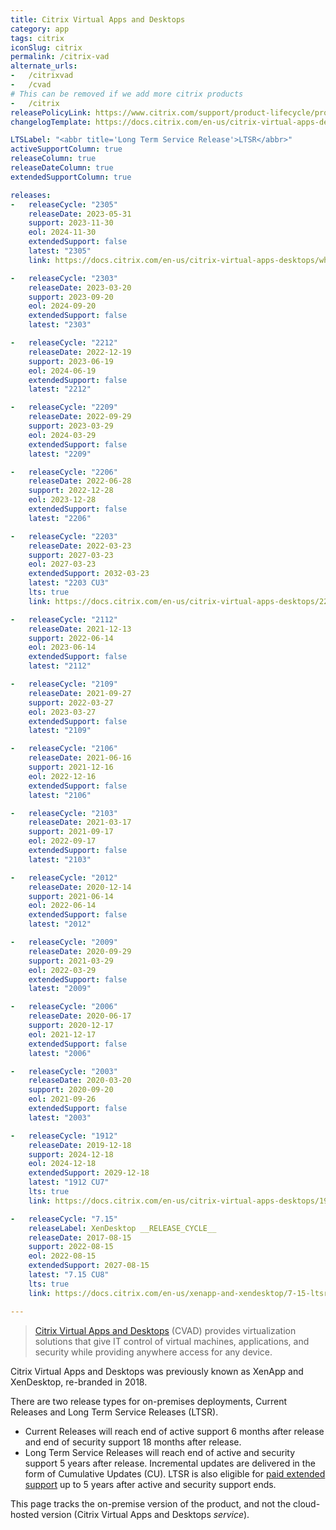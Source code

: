 ```yaml
---
title: Citrix Virtual Apps and Desktops
category: app
tags: citrix
iconSlug: citrix
permalink: /citrix-vad
alternate_urls:
-   /citrixvad
-   /cvad
# This can be removed if we add more citrix products
-   /citrix
releasePolicyLink: https://www.citrix.com/support/product-lifecycle/product-matrix.html
changelogTemplate: https://docs.citrix.com/en-us/citrix-virtual-apps-desktops/__RELEASE_CYCLE__/whats-new.html

LTSLabel: "<abbr title='Long Term Service Release'>LTSR</abbr>"
activeSupportColumn: true
releaseColumn: true
releaseDateColumn: true
extendedSupportColumn: true

releases:
-   releaseCycle: "2305"
    releaseDate: 2023-05-31
    support: 2023-11-30
    eol: 2024-11-30
    extendedSupport: false
    latest: "2305"
    link: https://docs.citrix.com/en-us/citrix-virtual-apps-desktops/whats-new.html

-   releaseCycle: "2303"
    releaseDate: 2023-03-20
    support: 2023-09-20
    eol: 2024-09-20
    extendedSupport: false
    latest: "2303"

-   releaseCycle: "2212"
    releaseDate: 2022-12-19
    support: 2023-06-19
    eol: 2024-06-19
    extendedSupport: false
    latest: "2212"

-   releaseCycle: "2209"
    releaseDate: 2022-09-29
    support: 2023-03-29
    eol: 2024-03-29
    extendedSupport: false
    latest: "2209"

-   releaseCycle: "2206"
    releaseDate: 2022-06-28
    support: 2022-12-28
    eol: 2023-12-28
    extendedSupport: false
    latest: "2206"

-   releaseCycle: "2203"
    releaseDate: 2022-03-23
    support: 2027-03-23
    eol: 2027-03-23
    extendedSupport: 2032-03-23
    latest: "2203 CU3"
    lts: true
    link: https://docs.citrix.com/en-us/citrix-virtual-apps-desktops/2203-ltsr/whats-new/cumulative-update-3.html

-   releaseCycle: "2112"
    releaseDate: 2021-12-13
    support: 2022-06-14
    eol: 2023-06-14
    extendedSupport: false
    latest: "2112"

-   releaseCycle: "2109"
    releaseDate: 2021-09-27
    support: 2022-03-27
    eol: 2023-03-27
    extendedSupport: false
    latest: "2109"

-   releaseCycle: "2106"
    releaseDate: 2021-06-16
    support: 2021-12-16
    eol: 2022-12-16
    extendedSupport: false
    latest: "2106"

-   releaseCycle: "2103"
    releaseDate: 2021-03-17
    support: 2021-09-17
    eol: 2022-09-17
    extendedSupport: false
    latest: "2103"

-   releaseCycle: "2012"
    releaseDate: 2020-12-14
    support: 2021-06-14
    eol: 2022-06-14
    extendedSupport: false
    latest: "2012"

-   releaseCycle: "2009"
    releaseDate: 2020-09-29
    support: 2021-03-29
    eol: 2022-03-29
    extendedSupport: false
    latest: "2009"

-   releaseCycle: "2006"
    releaseDate: 2020-06-17
    support: 2020-12-17
    eol: 2021-12-17
    extendedSupport: false
    latest: "2006"

-   releaseCycle: "2003"
    releaseDate: 2020-03-20
    support: 2020-09-20
    eol: 2021-09-26
    extendedSupport: false
    latest: "2003"

-   releaseCycle: "1912"
    releaseDate: 2019-12-18
    support: 2024-12-18
    eol: 2024-12-18
    extendedSupport: 2029-12-18
    latest: "1912 CU7"
    lts: true
    link: https://docs.citrix.com/en-us/citrix-virtual-apps-desktops/1912-ltsr/whats-new/cumulative-update-7.html

-   releaseCycle: "7.15"
    releaseLabel: XenDesktop __RELEASE_CYCLE__
    releaseDate: 2017-08-15
    support: 2022-08-15
    eol: 2022-08-15
    extendedSupport: 2027-08-15
    latest: "7.15 CU8"
    lts: true
    link: https://docs.citrix.com/en-us/xenapp-and-xendesktop/7-15-ltsr/whats-new/cumulative-update-8.html

---
```


> [Citrix Virtual Apps and Desktops](https://www.citrix.com/products/citrix-virtual-apps-and-desktops/) (CVAD) provides virtualization solutions that give IT control of virtual machines, applications, and security while providing anywhere access for any device.

Citrix Virtual Apps and Desktops was previously known as XenApp and XenDesktop, re-branded in 2018.

There are two release types for on-premises deployments, Current Releases and Long Term Service Releases (LTSR).

* Current Releases will reach end of active support 6 months after release and end of security support 18 months after release.
* Long Term Service Releases will reach end of active and security support 5 years after release. Incremental updates are delivered in the form of Cumulative Updates (CU). LTSR is also eligible for [paid extended support](https://support.citrix.com/article/CTX459999/extended-support-customer-guide) up to 5 years after active and security support ends.

This page tracks the on-premise version of the product, and not the cloud-hosted version (Citrix Virtual Apps and Desktops _service_).
